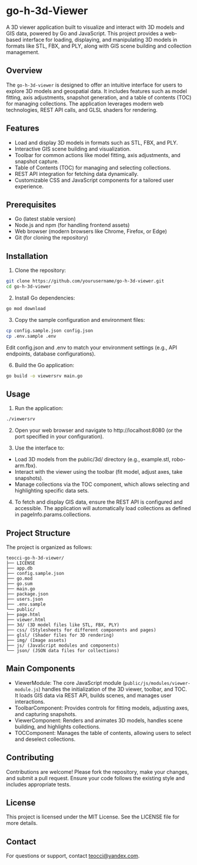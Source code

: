 # go-h-3d-Viewer

A 3D viewer application built to visualize and interact with 3D models and GIS data, powered by Go and JavaScript. This project provides a web-based interface for loading, displaying, and manipulating 3D models in formats like STL, FBX, and PLY, along with GIS scene building and collection management.

## Overview

The `go-h-3d-viewer` is designed to offer an intuitive interface for users to explore 3D models and geospatial data. It includes features such as model fitting, axis adjustments, snapshot generation, and a table of contents (TOC) for managing collections. The application leverages modern web technologies, REST API calls, and GLSL shaders for rendering.

## Features

- Load and display 3D models in formats such as STL, FBX, and PLY.
- Interactive GIS scene building and visualization.
- Toolbar for common actions like model fitting, axis adjustments, and snapshot capture.
- Table of Contents (TOC) for managing and selecting collections.
- REST API integration for fetching data dynamically.
- Customizable CSS and JavaScript components for a tailored user experience.

## Prerequisites

- Go (latest stable version)
- Node.js and npm (for handling frontend assets)
- Web browser (modern browsers like Chrome, Firefox, or Edge)
- Git (for cloning the repository)

## Installation

1. Clone the repository:

```bash
git clone https://github.com/yourusername/go-h-3d-viewer.git
cd go-h-3d-viewer
```

2. Install Go dependencies:

```bash
go mod download
```

3. Copy the sample configuration and environment files:

```bash
cp config.sample.json config.json
cp .env.sample .env
```

Edit config.json and .env to match your environment settings (e.g., API endpoints, database configurations).

6. Build the Go application:

```bash
go build -o viewersrv main.go
```

## Usage
1. Run the application:

```bash
./viewersrv
```

2. Open your web browser and navigate to http://localhost:8080 (or the port specified in your configuration).

3. Use the interface to:
- Load 3D models from the public/3d/ directory (e.g., example.stl, robo-arm.fbx).
- Interact with the viewer using the toolbar (fit model, adjust axes, take snapshots).
- Manage collections via the TOC component, which allows selecting and highlighting specific data sets.

4. To fetch and display GIS data, ensure the REST API is configured and accessible. The application will automatically load collections as defined in pageInfo.params.collections.

## Project Structure
The project is organized as follows:

```
teocci-go-h-3d-viewer/
├── LICENSE
├── app.db
├── config.sample.json
├── go.mod
├── go.sum
├── main.go
├── package.json
├── users.json
├── .env.sample
└── public/
├── page.html
├── viewer.html
├── 3d/ (3D model files like STL, FBX, PLY)
├── css/ (Stylesheets for different components and pages)
├── glsl/ (Shader files for 3D rendering)
├── img/ (Image assets)
├── js/ (JavaScript modules and components)
└── json/ (JSON data files for collections)
```

## Main Components
- ViewerModule: The core JavaScript module (`public/js/modules/viewer-module.js`) handles the initialization of the 3D viewer, toolbar, and TOC. It loads GIS data via REST API, builds scenes, and manages user interactions.
- ToolbarComponent: Provides controls for fitting models, adjusting axes, and capturing snapshots.
- ViewerComponent: Renders and animates 3D models, handles scene building, and highlights collections.
- TOCComponent: Manages the table of contents, allowing users to select and deselect collections.

## Contributing
Contributions are welcome! Please fork the repository, make your changes, and submit a pull request. Ensure your code follows the existing style and includes appropriate tests.

## License
This project is licensed under the MIT License. See the LICENSE file for more details.

## Contact
For questions or support, contact [teocci@yandex.com][1].

[1]: mailto:teocci@yandex.com